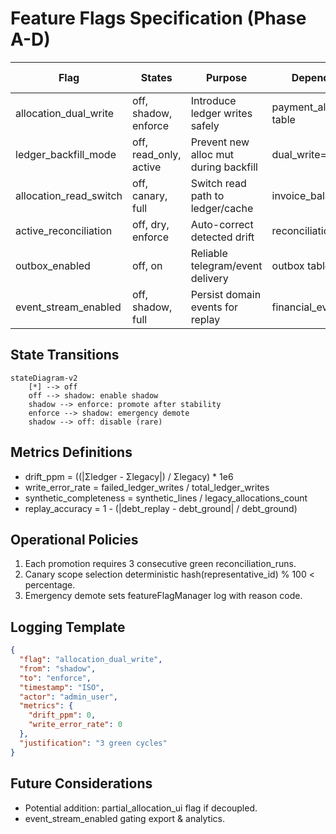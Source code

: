 # Feature Flags Specification (Phase A-D)

| Flag | States | Purpose | Dependencies | Rollout Plan | Metrics Guard | Rollback Trigger |
|------|--------|---------|--------------|--------------|---------------|------------------|
| allocation_dual_write | off, shadow, enforce | Introduce ledger writes safely | payment_allocations table | off→shadow (N days)→enforce | drift_ppm, write_error_rate | drift_ppm > 500 or write_errors >1% |
| ledger_backfill_mode | off, read_only, active | Prevent new alloc mut during backfill | dual_write=shadow | off→read_only→active→off | backfill_progress %, synthetic_completeness | completeness < 100% after timeout |
| allocation_read_switch | off, canary, full | Switch read path to ledger/cache | invoice_balance_cache | off→canary(5%)→25%→full | drift_ppm stable ~0 | drift_ppm > threshold twice |
| active_reconciliation | off, dry, enforce | Auto-correct detected drift | reconciliation_runs | off→dry→enforce | repair_success_rate | repair_fail_ratio > 5% |
| outbox_enabled | off, on | Reliable telegram/event delivery | outbox table | off→on | delivery_success_rate | success < 99% sustained |
| event_stream_enabled | off, shadow, full | Persist domain events for replay | financial_events table | off→shadow→full | replay_accuracy | replay_accuracy < 99.9% |

## State Transitions
```mermaid
stateDiagram-v2
    [*] --> off
    off --> shadow: enable shadow
    shadow --> enforce: promote after stability
    enforce --> shadow: emergency demote
    shadow --> off: disable (rare)
```

## Metrics Definitions
- drift_ppm = ((|Σledger - Σlegacy|) / Σlegacy) * 1e6
- write_error_rate = failed_ledger_writes / total_ledger_writes
- synthetic_completeness = synthetic_lines / legacy_allocations_count
- replay_accuracy = 1 - (|debt_replay - debt_ground| / debt_ground)

## Operational Policies
1. Each promotion requires 3 consecutive green reconciliation_runs.
2. Canary scope selection deterministic hash(representative_id) % 100 < percentage.
3. Emergency demote sets featureFlagManager log with reason code.

## Logging Template
```json
{
  "flag": "allocation_dual_write",
  "from": "shadow",
  "to": "enforce",
  "timestamp": "ISO",
  "actor": "admin_user",
  "metrics": {
    "drift_ppm": 0,
    "write_error_rate": 0
  },
  "justification": "3 green cycles"
}
```

## Future Considerations
- Potential addition: partial_allocation_ui flag if decoupled.
- event_stream_enabled gating export & analytics.
